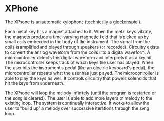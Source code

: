 # XPhone

The XPhone is an automatic xylophone (technically a glockenspiel).

Each metal key has a magnet attached to it. When the metal keys vibrate, the magnets produce a time-varying magnetic field that is picked up by small coils embedded in the body of the instrument. The signal from the coils is amplified and played through speakers (or recorded). Circuitry exists to convert the analog waveform from the coils into a digital waveform. A microcontroller detects this digital waveform and interprets it as a key hit. The microcontroller keeps track of which keys the user has played. When the user hits the instrument's pedal (like an electric keyboard's pedal), the microcontroller repeats what the user has just played. The microcontroller is able to play the keys as well. It controls circuitry that powers solenoids that hit the keys from underneath.

The XPhone will loop the melody infinitely (until the program is restarted or the song is cleared).
The user is able to add more layers of melody to the existing loop.
The system is continually interactive. It works to allow the user to "build up" a melody over successive iterations through the song loop.
